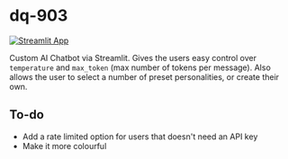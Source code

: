 # dq-903

[![Streamlit App](https://static.streamlit.io/badges/streamlit_badge_black_white.svg)](https://dq-903.streamlit.app/)

 
Custom AI Chatbot via Streamlit. Gives the users easy control over `temperature` and `max_token` (max number of tokens per message).
Also allows the user to select a number of preset personalities, or create their own.

## To-do
* Add a rate limited option for users that doesn't need an API key
* Make it more colourful

